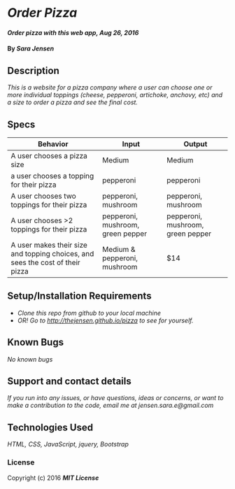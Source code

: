 # _Order Pizza_

#### _Order pizza with this web app, Aug 26, 2016_

#### By _**Sara Jensen**_

## Description

_This is a website for a pizza company where a user can choose one or more individual toppings (cheese, pepperoni, artichoke, anchovy, etc) and a size to order a pizza and see the final cost._

## Specs

| Behavior | Input | Output |
|---|---|---|
| A user chooses a pizza size | Medium | Medium |
| a user chooses a topping for their pizza | pepperoni | pepperoni |
| A user chooses two toppings for their pizza | pepperoni, mushroom | pepperoni, mushroom |
| A user chooses >2 toppings for their pizza | pepperoni, mushroom, green pepper | pepperoni, mushroom, green pepper |
| A user makes their size and topping choices, and sees the cost of their pizza | Medium & pepperoni, mushroom | $14 |


## Setup/Installation Requirements

* _Clone this repo from github to your local machine_
* _OR! Go to http://thejensen.github.io/pizza to see for yourself._

## Known Bugs

_No known bugs_

## Support and contact details

_If you run into any issues, or have questions, ideas or concerns, or want to make a contribution to the code, email me at jensen.sara.e@gmail.com_

## Technologies Used

_HTML, CSS, JavaScript, jquery, Bootstrap_

### License

Copyright (c) 2016 **_MIT License_**
